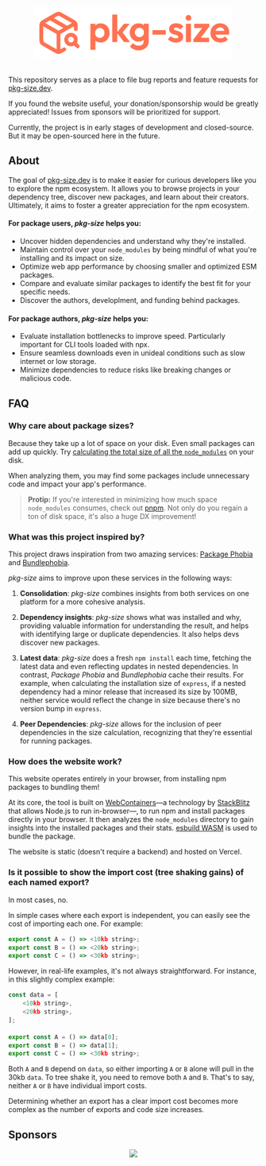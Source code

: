 <p align="center">
	<br>
	<a href="https://pkg-size.dev">
		<img src=".github/logo.svg" width="400px">
	</a>
	<br>
	<br>
</p>

This repository serves as a place to file bug reports and feature requests for [pkg-size.dev].

If you found the website useful, your donation/sponsorship would be greatly appreciated! Issues from sponsors will be prioritized for support.


Currently, the project is in early stages of development and closed-source. But it may be open-sourced here in the future.

## About

The goal of [pkg-size.dev] is to make it easier for curious developers like you to explore the npm ecosystem. It allows you to browse projects in your dependency tree, discover new packages, and learn about their creators. Ultimately, it aims to foster a greater appreciation for the npm ecosystem.

#### For package users, _pkg-size_ helps you:

- Uncover hidden dependencies and understand why they're installed.
- Maintain control over your `node_modules` by being mindful of what you're installing and its impact on size.
- Optimize web app performance by choosing smaller and optimized ESM packages.
- Compare and evaluate similar packages to identify the best fit for your specific needs.
- Discover the authors, developlment, and funding behind packages.

#### For package authors, _pkg-size_ helps you:
- Evaluate installation bottlenecks to improve speed. Particularly important for CLI tools loaded with npx.
- Ensure seamless downloads even in unideal conditions such as slow internet or low storage.
- Minimize dependencies to reduce risks like breaking changes or malicious code.


## FAQ

### Why care about package sizes?

Because they take up a lot of space on your disk. Even small packages can add up quickly. Try [calculating the total size of all the `node_modules`](https://stackoverflow.com/a/55928999/911407) on your disk.

When analyzing them, you may find some packages include unnecessary code and impact your app's performance.

> **Protip:** If you're interested in minimizing how much space `node_modules` consumes, check out [pnpm](https://pnpm.io). Not only do you regain a ton of disk space, it's also a huge DX improvement!

### What was this project inspired by?
This project draws inspiration from two amazing services: [Package Phobia](https://packagephobia.com) and [Bundlephobia](https://bundlephobia.com).

_pkg-size_ aims to improve upon these services in the following ways:

1. **Consolidation**: _pkg-size_ combines insights from both services on one platform for a more cohesive analysis.

2. **Dependency insights**: _pkg-size_ shows what was installed and why, providing valuable information for understanding the result, and helps with identifying large or duplicate dependencies. It also helps devs discover new packages.

3. **Latest data**: _pkg-size_ does a fresh `npm install` each time, fetching the latest data and even reflecting updates in nested dependencies. In contrast, _Package Phobia_ and _Bundlephobia_ cache their results. For example, when calculating the installation size of `express`, if a nested dependency had a minor release that increased its size by 100MB, neither service would reflect the change in size because there's no version bump in `express`.

4. **Peer Dependencies**: _pkg-size_ allows for the inclusion of peer dependencies in the size calculation, recognizing that they're essential for running packages.

### How does the website work?

This website operates entirely in your browser, from installing npm packages to bundling them!

At its core, the tool is built on [WebContainers](https://webcontainers.io)—a technology by [StackBlitz](https://stackblitz.com) that allows Node.js to run in-browser—, to run npm and install packages directly in your browser. It then analyzes the `node_modules` directory to gain insights into the installed packages and their stats. [esbuild WASM](https://esbuild.github.io/getting-started/#wasm) is used to bundle the package.

The website is static (doesn't require a backend) and hosted on Vercel.

### Is it possible to show the import cost (tree shaking gains) of each named export?

In most cases, no.

In simple cases where each export is independent, you can easily see the cost of importing each one. For example:
```ts
export const A = () => <10kb string>;
export const B = () => <20kb string>;
export const C = () => <30kb string>;
```

However, in real-life examples, it's not always straightforward.
For instance, in this slightly complex example:
```ts
const data = [
	<10kb string>,
	<20kb string>,
];

export const A = () => data[0];
export const B = () => data[1];
export const C = () => <30kb string>;
```

Both `A` and `B` depend on `data`, so either importing `A` or `B` alone will pull in the 30kb `data`. To tree shake it, you need to remove both `A` and `B`. That's to say, neither `A` or `B` have individual import costs.

Determining whether an export has a clear import cost becomes more complex as the number of exports and code size increases.

## Sponsors

<p align="center">
	<a href="https://github.com/sponsors/privatenumber">
		<img src="https://cdn.jsdelivr.net/gh/privatenumber/sponsors/sponsorkit/sponsors.svg">
	</a>
</p>

[pkg-size.dev]: https://pkg-size.dev
